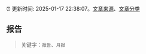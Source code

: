 :alarm_clock: 更新时间: 2025-01-17 22:38:07。[文章来源](/README.md)、[文章分类](/TAGS.md)

## 报告


> 关键字：`报告`、`月报`



